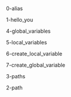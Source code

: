 0-alias

1-hello_you

4-global_variables

5-local_variables

6-create_local_variable

7-create_global_variable

3-paths

2-path
